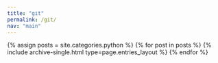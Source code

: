 ```yaml
---
title: "git"
permalink: /git/
nav: "main"
---
```



{% assign posts = site.categories.python %}
{% for post in posts %} {% include archive-single.html type=page.entries_layout %} {% endfor %}
